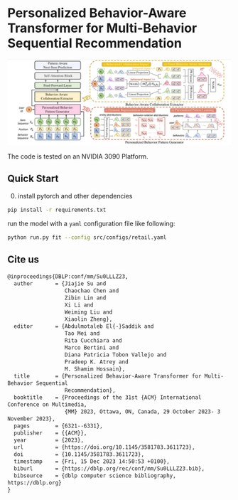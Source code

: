 
# Personalized Behavior-Aware Transformer for Multi-Behavior Sequential Recommendation

![](PBAT.jpg)

</div>

</div>
The code is tested on an NVIDIA 3090 Platform.

## Quick Start
0. install pytorch and other dependencies
```bash
pip install -r requirements.txt
```
run the model with a `yaml` configuration file like following:
```bash
python run.py fit --config src/configs/retail.yaml
```

## Cite us

```
@inproceedings{DBLP:conf/mm/Su0LLLZ23,
  author       = {Jiajie Su and
                  Chaochao Chen and
                  Zibin Lin and
                  Xi Li and
                  Weiming Liu and
                  Xiaolin Zheng},
  editor       = {Abdulmotaleb El{-}Saddik and
                  Tao Mei and
                  Rita Cucchiara and
                  Marco Bertini and
                  Diana Patricia Tobon Vallejo and
                  Pradeep K. Atrey and
                  M. Shamim Hossain},
  title        = {Personalized Behavior-Aware Transformer for Multi-Behavior Sequential
                  Recommendation},
  booktitle    = {Proceedings of the 31st {ACM} International Conference on Multimedia,
                  {MM} 2023, Ottawa, ON, Canada, 29 October 2023- 3 November 2023},
  pages        = {6321--6331},
  publisher    = {{ACM}},
  year         = {2023},
  url          = {https://doi.org/10.1145/3581783.3611723},
  doi          = {10.1145/3581783.3611723},
  timestamp    = {Fri, 15 Dec 2023 14:50:53 +0100},
  biburl       = {https://dblp.org/rec/conf/mm/Su0LLLZ23.bib},
  bibsource    = {dblp computer science bibliography, https://dblp.org}
}
```
